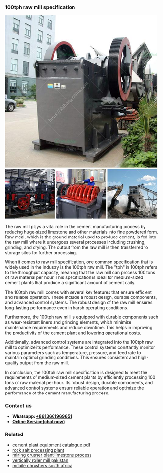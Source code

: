 <h3>100tph raw mill specification</h3><img src='1708309076.jpg' alt=''><p>The raw mill plays a vital role in the cement manufacturing process by reducing huge-sized limestone and other materials into fine powdered form. Raw meal, which is the ground material used to produce cement, is fed into the raw mill where it undergoes several processes including crushing, grinding, and drying. The output from the raw mill is then transferred to storage silos for further processing.</p><p>When it comes to raw mill specification, one common specification that is widely used in the industry is the 100tph raw mill. The "tph" in 100tph refers to the throughput capacity, meaning that the raw mill can process 100 tons of raw material per hour. This specification is ideal for medium-sized cement plants that produce a significant amount of cement daily.</p><p>The 100tph raw mill comes with several key features that ensure efficient and reliable operation. These include a robust design, durable components, and advanced control systems. The robust design of the raw mill ensures long-lasting performance even in harsh operating conditions.</p><p>Furthermore, the 100tph raw mill is equipped with durable components such as wear-resistant liners and grinding elements, which minimize maintenance requirements and reduce downtime. This helps in improving the productivity of the cement plant and lowering operational costs.</p><p>Additionally, advanced control systems are integrated into the 100tph raw mill to optimize its performance. These control systems constantly monitor various parameters such as temperature, pressure, and feed rate to maintain optimal grinding conditions. This ensures consistent and high-quality output from the raw mill.</p><p>In conclusion, the 100tph raw mill specification is designed to meet the requirements of medium-sized cement plants by efficiently processing 100 tons of raw material per hour. Its robust design, durable components, and advanced control systems ensure reliable operation and optimize the performance of the cement manufacturing process.</p><h3>Contact us</h3><ul><li><strong>Whatsapp:&nbsp;<a href="https://wa.me/8613661969651">+8613661969651</a></strong></li><li><a href="https://swt.shibang-china.com/?git&amp;zhl&amp;100tph raw mill specification"><strong>Online Service(chat now)</strong></a></li></ul><h3>Related</h3><ul><li><a href='cement plant equipment catalogue pdf.md'>cement plant equipment catalogue pdf</a></li><li><a href='rock salt processing plant.md'>rock salt processing plant</a></li><li><a href='mining crusher plant limestone process.md'>mining crusher plant limestone process</a></li><li><a href='vertically roller mill pakistan.md'>vertically roller mill pakistan</a></li><li><a href='mobile chrushers south africa.md'>mobile chrushers south africa</a></li></ul>